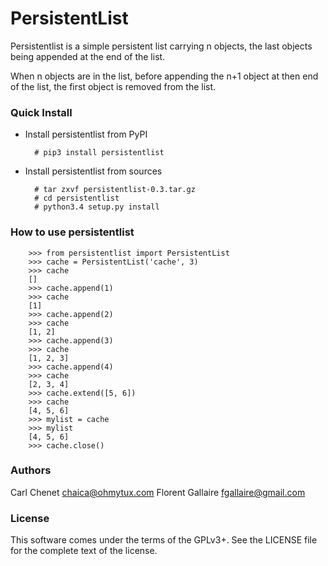 # PersistentList

Persistentlist is a simple persistent list carrying n objects, the last objects being appended
at the end of the list.

When n objects are in the list, before appending the n+1 object at then end of the list, the
first object is removed from the list.

### Quick Install

* Install persistentlist from PyPI

        # pip3 install persistentlist

* Install persistentlist from sources

        # tar zxvf persistentlist-0.3.tar.gz
        # cd persistentlist
        # python3.4 setup.py install

### How to use persistentlist

        >>> from persistentlist import PersistentList
        >>> cache = PersistentList('cache', 3)
        >>> cache
        []
        >>> cache.append(1)
        >>> cache
        [1]
        >>> cache.append(2)
        >>> cache
        [1, 2]
        >>> cache.append(3)
        >>> cache
        [1, 2, 3]
        >>> cache.append(4)
        >>> cache
        [2, 3, 4]
        >>> cache.extend([5, 6])
        >>> cache
        [4, 5, 6]
        >>> mylist = cache
        >>> mylist
        [4, 5, 6]
        >>> cache.close()

### Authors

Carl Chenet <chaica@ohmytux.com>
Florent Gallaire <fgallaire@gmail.com>

### License

This software comes under the terms of the GPLv3+. See the LICENSE file for the complete text of the license.
